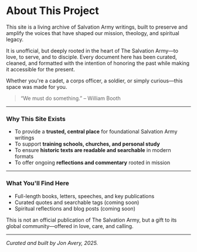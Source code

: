 # About This Project

This site is a living archive of Salvation Army writings, built to preserve and amplify the voices that have shaped our mission, theology, and spiritual legacy.

It is unofficial, but deeply rooted in the heart of The Salvation Army—to love, to serve, and to disciple. Every document here has been curated, cleaned, and formatted with the intention of honoring the past while making it accessible for the present.

Whether you're a cadet, a corps officer, a soldier, or simply curious—this space was made for you.

> “We must do something.” – William Booth

---

### Why This Site Exists

- To provide a **trusted, central place** for foundational Salvation Army writings  
- To support **training schools, churches, and personal study**  
- To ensure **historic texts are readable and searchable** in modern formats  
- To offer ongoing **reflections and commentary** rooted in mission

---

### What You'll Find Here

- Full-length books, letters, speeches, and key publications  
- Curated quotes and searchable tags (coming soon)  
- Spiritual reflections and blog posts (coming soon)

This is not an official publication of The Salvation Army, but a gift to its global community—offered in love, care, and calling.

---

*Curated and built by Jon Avery, 2025.*
